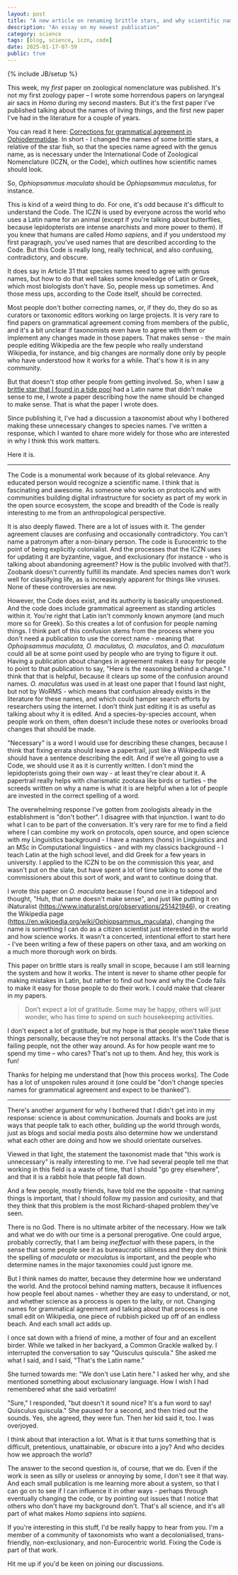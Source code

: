 ```yaml
---
layout: post
title: "A new article on renaming brittle stars, and why scientific names are important"
description: "An essay on my newest publication"
category: science
tags: [blog, science, iczn, code]
date: 2025-01-17-07-59
public: true
---
```

{% include JB/setup %}

This week, my _first_ paper on zoological nomenclature was published. It's not my first zoology paper – I wrote some horrendous papers on laryngeal air sacs in *Homo* during my second masters. But it's the first paper I've published talking about the names of living things, and the first new paper I've had in the literature for a couple of years. 

You can read it here: [Corrections for grammatical agreement in Ophiodermatidae](https://mapress.com/zt/article/view/zootaxa.5569.2.11). In short - I changed the names of some brittle stars, a relative of the star fish, so that the species name agreed with the genus name, as is necessary under the International Code of Zoological Nomenclature (ICZN, or the Code), which outlines how scientific names should look.

So, *Ophiopsammus maculata* should be *Ophiopsammus maculatus*, for instance. 

This is kind of a weird thing to do. For one, it's odd because it's difficult to understand the Code. The ICZN is used by everyone across the world who uses a Latin name for an animal (except if you're talking about butterflies, because lepidopterists are intense anarchists and more power to them). If you knew that humans are called *Homo sapiens*, and if you understood my first paragraph, you've used names that are described according to the Code. But this Code is really long, really technical, and also confusing, contradictory, and obscure. 

It does say in Article 31 that species names need to agree with genus names, but how to do that well takes some knowledge of Latin or Greek, which most biologists don't have. So, people mess up sometimes. And those mess ups, according to the Code itself, should be corrected.

Most people don't bother correcting names, or, if they do, they do so as curators or taxonomic editors working on large projects. It is very rare to find papers on grammatical agreement coming from members of the public, and it's a bit unclear if taxonomists even have to agree with them or implement any changes made in those papers. That makes sense - the main people editing Wikipedia are the few people who really understand Wikipedia, for instance, and big changes are normally done only by people who have understood how it works for a while. That's how it is in any community. 

But that doesn't stop other people from getting involved. So, when I saw [a brittle star that I found in a tide pool](https://www.inaturalist.org/observations/251421946) had a Latin name that didn't make sense to me, I wrote a paper describing how the name should be changed to make sense. That is what the paper I wrote does. 

Since publishing it, I've had a discussion a taxonomist about why I bothered making these  unnecessary changes to species names. I've written a response, which I wanted to share more widely for those who are interested in why I think this work matters. 

Here it is.

---

The Code is a monumental work because of its global relevance. Any educated person would recognize a scientific name. I think that is fascinating and awesome. As someone who works on protocols and with communities building digital infrastructure for society as part of my work in the open source ecosystem, the scope and breadth of the Code is really interesting to me from an anthropological perspective.

It is also deeply flawed. There are a lot of issues with it. The gender agreement clauses are confusing and occasionally contradictory. You can't name a patronym after a non-binary person. The code is Eurocentric to the point of being explicitly colonialist. And the processes that the ICZN uses for updating it are byzantine, vague, and exclusionary (for instance - who is talking about abandoning agreement? How is the public involved with that?). Zoobank doesn't currently fulfill its mandate. And species names don't work well for classifying life, as is increasingly apparent for things like viruses. None of these controversies are new.

However, the Code does exist, and its authority is basically unquestioned. And the code does include grammatical agreement as standing articles within it. You're right that Latin isn't commonly known anymore (and much more so for Greek). So this creates a lot of confusion for people naming things. I think part of this confusion stems from the process where you don't need a publication to use the correct name - meaning that *Ophoipsammus maculata, O. maculatus, O. maculatos*, and *O. maculatum* could all be at some point used by people who are trying to figure it out. Having a publication about changes in agreement makes it easy for people to point to that publication to say, "Here is the reasoning behind a change." I think that that is helpful, because it clears up some of the confusion around names. *O. maculatus* was used in at least one paper that I found last night, but not by WoRMS - which means that confusion already exists in the literature for these names, and which could hamper search efforts by researchers using the internet. I don't think just editing it is as useful as talking about why it is edited. And a species-by-species account, when people work on them, often doesn't include these notes or overlooks broad changes that should be made.

"Necessary" is a word I would use for describing these changes, because I think that fixing errata should leave a papertrail, just like a Wikipedia edit should have a sentence describing the edit. And if we're all going to use a Code, we should use it as it is currently written. I don't mind the lepidopterists going their own way - at least they're clear about it. A papertrail really helps with charismatic zootaxa like birds or turtles - the screeds written on why a name is what it is are helpful when a lot of people are invested in the correct spelling of a word.

The overwhelming response I've gotten from zoologists already in the establishment is "don't bother". I disagree with that injunction. I want to do what I can to be part of the conversation. It's very rare for me to find a field where I can combine my work on protocols, open source, and open science with my Linguistics background - I have a masters (hons) in Linguistics and an MSc in Computational linguistics - and with my classics background - I teach Latin at the high school level, and did Greek for a few years in university. I applied to the ICZN to be on the commission this year, and wasn't put on the slate, but have spent a lot of time talking to some of the commissioners about this sort of work, and want to continue doing that.

I wrote this paper on *O. maculata* because I found one in a tidepool and thought, "Huh, that name doesn't make sense", and just like putting it on iNaturalist (https://www.inaturalist.org/observations/251421946), or creating the Wikipedia page (https://en.wikipedia.org/wiki/Ophiopsammus_maculata), changing the name is something I can do as a citizen scientist just interested in the world and how science works. It wasn't a concerted, intentional effort to start here - I've been writing a few of these papers on other taxa, and am working on a much more thorough work on birds.

This paper on brittle stars is really small in scope, because I am still learning the system and how it works. The intent is never to shame other people for making mistakes in Latin, but rather to find out how and why the Code fails to make it easy for those people to do their work. I could make that clearer in my papers.

> Don’t expect a lot of gratitude. Some may be happy, others will just wonder, who has time to spend on such housekeeping activities.

I don't expect a lot of gratitude, but my hope is that people won't take these things personally, because they're not personal attacks. It's the Code that is failing people, not the other way around. As for how people want me to spend my time – who cares? That's not up to them. And hey, this work is fun!

Thanks for helping me understand that \[how this process works\]. The Code has a lot of unspoken rules around it (one could be "don't change species names for grammatical agreement and expect to be thanked").

---

There's another argument for why I bothered that I didn't get into in my response: science is about communication. Journals and books are just ways that people talk to each other, building up the world through words, just as blogs and social media posts also determine how we understand what each other are doing and how we should orientate ourselves. 

Viewed in that light, the statement the taxonomist made that "this work is unnecessary" is really interesting to me. I've had several people tell me that working in this field is a waste of time, that I should "go grey elsewhere", and that it is a rabbit hole that people fall down. 

And a few people, mostly friends, have told me the opposite - that naming things is important, that I should follow my passion and curiosity, and that they think that this problem is the most Richard-shaped problem they've seen. 

There is no God. There is no ultimate arbiter of the necessary. How we talk and what we do with our time is a personal prerogative. One could argue, probably correctly, that I am being _ineffectual_ with these papers, in the sense that some people see it as bureaucratic silliness and they don't think the spelling of *maculata* or *maculatus* is important, and the people who determine names in the major taxonomies could just ignore me.

But I think names do matter, because they determine how we understand the world. And the protocol behind naming matters, because it influences how people feel about names - whether they are easy to understand, or not, and whether science as a process is open to the laity, or not. Changing names for grammatical agreement and talking about that process is one small edit on Wikipedia, one piece of rubbish picked up off of an endless beach. And each small act adds up. 

I once sat down with a friend of mine, a mother of four and an excellent birder. While we talked in her backyard, a Common Grackle walked by. I interrupted the conversation to say "Quisculus quiscula." She asked me what I said, and I said, "That's the Latin name." 

She turned towards me: "We don't use Latin here." I asked her why, and she mentioned something about exclusionary language. How I wish I had remembered what she said verbatim!

"Sure," I responded, "but doesn't it sound nice? It's a fun word to say! Quisculus quiscula." She paused for a second, and then tried out the sounds. Yes, she agreed, they were fun. Then her kid said it, too. I was overjoyed. 

I think about that interaction a lot. What is it that turns something that is difficult, pretentious, unattainable, or obscure into a joy? And who decides how we approach the world? 

The answer to the second question is, of course, that we do. Even if the work is seen as silly or useless or annoying by some, I don't see it that way. And each small publication is me learning more about a system, so that I can go on to see if I can influence it in other ways - perhaps through eventually changing the code, or by pointing out issues that I notice that others who don't have my background don't. That's all science, and it's all part of what makes *Homo sapiens* into *sapiens*. 

If you're interesting in this stuff, I'd be really happy to hear from you. I'm a member of a community of taxonomists who want a decolonialised, trans-friendly, non-exclusionary, and non-Eurocentric world. Fixing the Code is part of that work.

Hit me up if you'd be keen on joining our discussions. 






